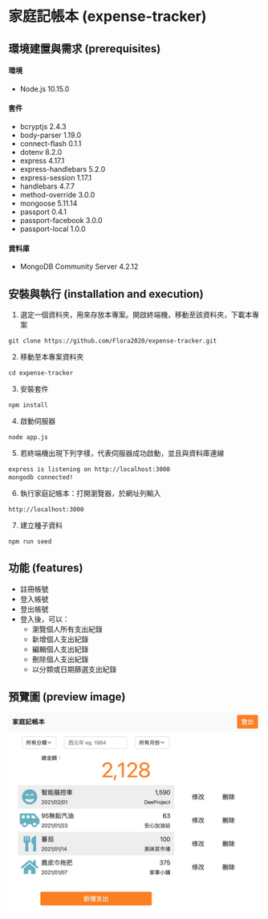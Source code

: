 # 家庭記帳本 (expense-tracker)

## 環境建置與需求 (prerequisites)
#### 環境
- Node.js 10.15.0

#### 套件
- bcryptjs 2.4.3
- body-parser 1.19.0
- connect-flash 0.1.1
- dotenv 8.2.0
- express 4.17.1
- express-handlebars 5.2.0
- express-session 1.17.1
- handlebars 4.7.7
- method-override 3.0.0
- mongoose 5.11.14
- passport 0.4.1
- passport-facebook 3.0.0
- passport-local 1.0.0

#### 資料庫
- MongoDB Community Server 4.2.12

## 安裝與執行 (installation and execution)
1. 選定一個資料夾，用來存放本專案。開啟終端機，移動至該資料夾，下載本專案
```
git clone https://github.com/Flora2020/expense-tracker.git
```
2. 移動至本專案資料夾
```
cd expense-tracker
```
3. 安裝套件
```
npm install
```
4. 啟動伺服器
```
node app.js
```
5. 若終端機出現下列字樣，代表伺服器成功啟動，並且與資料庫連線
```
express is listening on http://localhost:3000
mongodb connected!
```
6. 執行家庭記帳本：打開瀏覽器，於網址列輸入
```
http://localhost:3000
```
7. 建立種子資料
```
npm run seed
```

## 功能 (features)
- 註冊帳號
- 登入帳號
- 登出帳號
- 登入後，可以：
  - 瀏覽個人所有支出紀錄
  - 新增個人支出紀錄
  - 編輯個人支出紀錄
  - 刪除個人支出紀錄
  - 以分類或日期篩選支出紀錄

## 預覽圖 (preview image)
![This is a preview image.](https://github.com/Flora2020/images/blob/main/expense-tracker-login.jpg?raw=true "This is a preview image.")